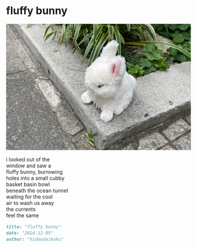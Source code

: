 # fluffy bunny
![fluffy bunny](images/fluffy%20bunny.jpeg)

i looked out of the<br/>
window and saw a <br/>
fluffy bunny, burrowing<br/>
holes into a small cubby<br/>
basket basin bowl<br/>
beneath the ocean tunnel<br/>
waiting for the cool<br/>
air to wash us away<br/>
the currents<br/>
feel the same

```markdown
title: "fluffy bunny"
date: "2024-12-05"
author: "hideodaikoku"
```